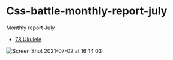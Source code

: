 # Css-battle-monthly-report-july
Monthly report July
- [78 Ukulele](https://cssbattle.dev/play/78)

![Screen Shot 2021-07-02 at 16 14 03](https://user-images.githubusercontent.com/64879807/124251836-8af34f00-db50-11eb-9057-976313015793.png)

